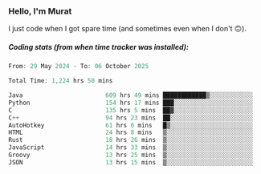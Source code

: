### Hello, I'm Murat

I just code when I got spare time (and sometimes even when I don't 🙃).

##### Coding stats (from when time tracker was installed):
<!--START_SECTION:wakatime-->

```cpp
From: 29 May 2024 - To: 06 October 2025

Total Time: 1,224 hrs 50 mins

Java                       609 hrs 49 mins ████████████▒░░░░░░░░░░░░   49.51 %
Python                     154 hrs 17 mins ███░░░░░░░░░░░░░░░░░░░░░░   12.53 %
C                          135 hrs 5 mins  ██▓░░░░░░░░░░░░░░░░░░░░░░   10.97 %
C++                        94 hrs 23 mins  ██░░░░░░░░░░░░░░░░░░░░░░░   07.66 %
AutoHotkey                 61 hrs 6 mins   █▒░░░░░░░░░░░░░░░░░░░░░░░   04.96 %
HTML                       24 hrs 8 mins   ▒░░░░░░░░░░░░░░░░░░░░░░░░   01.96 %
Rust                       18 hrs 26 mins  ▒░░░░░░░░░░░░░░░░░░░░░░░░   01.50 %
JavaScript                 14 hrs 33 mins  ▒░░░░░░░░░░░░░░░░░░░░░░░░   01.18 %
Groovy                     13 hrs 25 mins  ▒░░░░░░░░░░░░░░░░░░░░░░░░   01.09 %
JSON                       13 hrs 15 mins  ▒░░░░░░░░░░░░░░░░░░░░░░░░   01.08 %
```

<!--END_SECTION:wakatime-->
